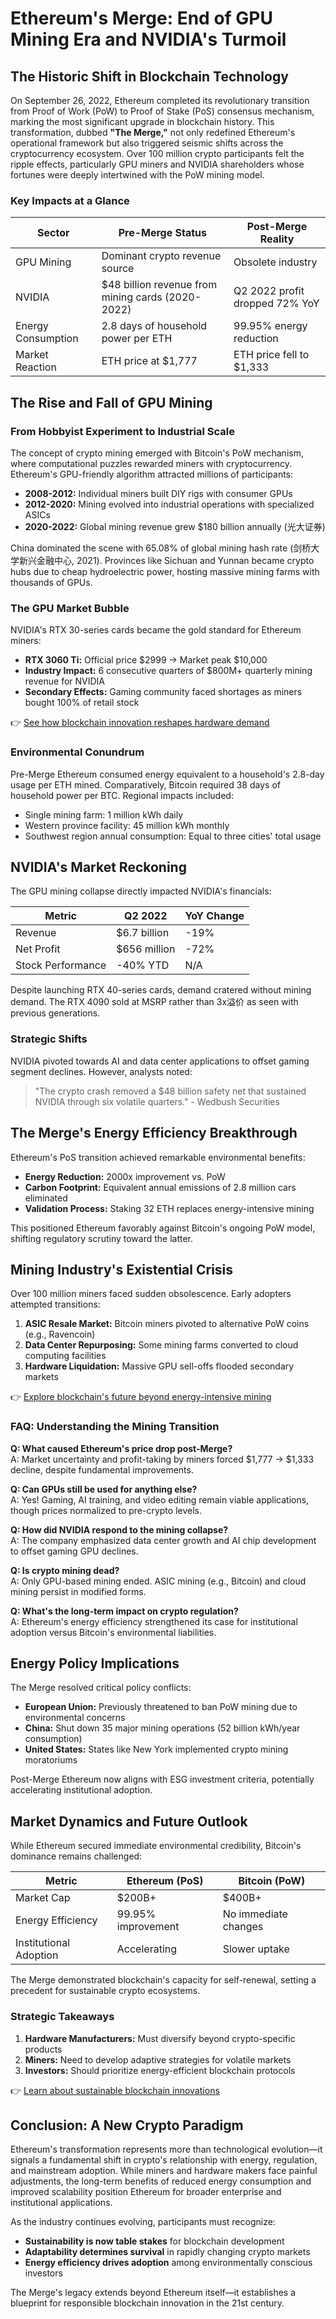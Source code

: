 # Ethereum's Merge: End of GPU Mining Era and NVIDIA's Turmoil  

## The Historic Shift in Blockchain Technology  

On September 26, 2022, Ethereum completed its revolutionary transition from Proof of Work (PoW) to Proof of Stake (PoS) consensus mechanism, marking the most significant upgrade in blockchain history. This transformation, dubbed **"The Merge,"** not only redefined Ethereum's operational framework but also triggered seismic shifts across the cryptocurrency ecosystem. Over 100 million crypto participants felt the ripple effects, particularly GPU miners and NVIDIA shareholders whose fortunes were deeply intertwined with the PoW mining model.  

### Key Impacts at a Glance  
| Sector | Pre-Merge Status | Post-Merge Reality |  
|--------|------------------|--------------------|  
| GPU Mining | Dominant crypto revenue source | Obsolete industry |  
| NVIDIA | $48 billion revenue from mining cards (2020-2022) | Q2 2022 profit dropped 72% YoY |  
| Energy Consumption | 2.8 days of household power per ETH | 99.95% energy reduction |  
| Market Reaction | ETH price at $1,777 | ETH price fell to $1,333 |  

## The Rise and Fall of GPU Mining  

### From Hobbyist Experiment to Industrial Scale  

The concept of crypto mining emerged with Bitcoin's PoW mechanism, where computational puzzles rewarded miners with cryptocurrency. Ethereum's GPU-friendly algorithm attracted millions of participants:  

- **2008-2012:** Individual miners built DIY rigs with consumer GPUs  
- **2012-2020:** Mining evolved into industrial operations with specialized ASICs  
- **2020-2022:** Global mining revenue grew $180 billion annually (光大证券)  

China dominated the scene with 65.08% of global mining hash rate (剑桥大学新兴金融中心, 2021). Provinces like Sichuan and Yunnan became crypto hubs due to cheap hydroelectric power, hosting massive mining farms with thousands of GPUs.  

### The GPU Market Bubble  

NVIDIA's RTX 30-series cards became the gold standard for Ethereum miners:  

- **RTX 3060 Ti:** Official price $2999 → Market peak $10,000  
- **Industry Impact:** 6 consecutive quarters of $800M+ quarterly mining revenue for NVIDIA  
- **Secondary Effects:** Gaming community faced shortages as miners bought 100% of retail stock  

👉 [See how blockchain innovation reshapes hardware demand](https://bit.ly/okx-bonus)  

### Environmental Conundrum  

Pre-Merge Ethereum consumed energy equivalent to a household's 2.8-day usage per ETH mined. Comparatively, Bitcoin required 38 days of household power per BTC. Regional impacts included:  

- Single mining farm: 1 million kWh daily  
- Western province facility: 45 million kWh monthly  
- Southwest region annual consumption: Equal to three cities' total usage  

## NVIDIA's Market Reckoning  

The GPU mining collapse directly impacted NVIDIA's financials:  

| Metric | Q2 2022 | YoY Change |  
|--------|---------|------------|  
| Revenue | $6.7 billion | -19% |  
| Net Profit | $656 million | -72% |  
| Stock Performance | -40% YTD | N/A |  

Despite launching RTX 40-series cards, demand cratered without mining demand. The RTX 4090 sold at MSRP rather than 3x溢价 as seen with previous generations.  

### Strategic Shifts  

NVIDIA pivoted towards AI and data center applications to offset gaming segment declines. However, analysts noted:  

> "The crypto crash removed a $48 billion safety net that sustained NVIDIA through six volatile quarters." - Wedbush Securities  

## The Merge's Energy Efficiency Breakthrough  

Ethereum's PoS transition achieved remarkable environmental benefits:  

- **Energy Reduction:** 2000x improvement vs. PoW  
- **Carbon Footprint:** Equivalent annual emissions of 2.8 million cars eliminated  
- **Validation Process:** Staking 32 ETH replaces energy-intensive mining  

This positioned Ethereum favorably against Bitcoin's ongoing PoW model, shifting regulatory scrutiny toward the latter.  

## Mining Industry's Existential Crisis  

Over 100 million miners faced sudden obsolescence. Early adopters attempted transitions:  

1. **ASIC Resale Market:** Bitcoin miners pivoted to alternative PoW coins (e.g., Ravencoin)  
2. **Data Center Repurposing:** Some mining farms converted to cloud computing facilities  
3. **Hardware Liquidation:** Massive GPU sell-offs flooded secondary markets  

👉 [Explore blockchain's future beyond energy-intensive mining](https://bit.ly/okx-bonus)  

### FAQ: Understanding the Mining Transition  

**Q: What caused Ethereum's price drop post-Merge?**  
A: Market uncertainty and profit-taking by miners forced $1,777 → $1,333 decline, despite fundamental improvements.  

**Q: Can GPUs still be used for anything else?**  
A: Yes! Gaming, AI training, and video editing remain viable applications, though prices normalized to pre-crypto levels.  

**Q: How did NVIDIA respond to the mining collapse?**  
A: The company emphasized data center growth and AI chip development to offset gaming GPU declines.  

**Q: Is crypto mining dead?**  
A: Only GPU-based mining ended. ASIC mining (e.g., Bitcoin) and cloud mining persist in modified forms.  

**Q: What's the long-term impact on crypto regulation?**  
A: Ethereum's energy efficiency strengthened its case for institutional adoption versus Bitcoin's environmental liabilities.  

## Energy Policy Implications  

The Merge resolved critical policy conflicts:  

- **European Union:** Previously threatened to ban PoW mining due to environmental concerns  
- **China:** Shut down 35 major mining operations (52 billion kWh/year consumption)  
- **United States:** States like New York implemented crypto mining moratoriums  

Post-Merge Ethereum now aligns with ESG investment criteria, potentially accelerating institutional adoption.  

## Market Dynamics and Future Outlook  

While Ethereum secured immediate environmental credibility, Bitcoin's dominance remains challenged:  

| Metric | Ethereum (PoS) | Bitcoin (PoW) |  
|--------|----------------|----------------|  
| Market Cap | $200B+ | $400B+ |  
| Energy Efficiency | 99.95% improvement | No immediate changes |  
| Institutional Adoption | Accelerating | Slower uptake |  

The Merge demonstrated blockchain's capacity for self-renewal, setting a precedent for sustainable crypto ecosystems.  

### Strategic Takeaways  

1. **Hardware Manufacturers:** Must diversify beyond crypto-specific products  
2. **Miners:** Need to develop adaptive strategies for volatile markets  
3. **Investors:** Should prioritize energy-efficient blockchain protocols  

👉 [Learn about sustainable blockchain innovations](https://bit.ly/okx-bonus)  

## Conclusion: A New Crypto Paradigm  

Ethereum's transformation represents more than technological evolution—it signals a fundamental shift in crypto's relationship with energy, regulation, and mainstream adoption. While miners and hardware makers face painful adjustments, the long-term benefits of reduced energy consumption and improved scalability position Ethereum for broader enterprise and institutional applications.  

As the industry continues evolving, participants must recognize:  

- **Sustainability is now table stakes** for blockchain development  
- **Adaptability determines survival** in rapidly changing crypto markets  
- **Energy efficiency drives adoption** among environmentally conscious investors  

The Merge's legacy extends beyond Ethereum itself—it establishes a blueprint for responsible blockchain innovation in the 21st century.